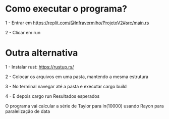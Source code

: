 # Como executar o programa?

1 - Entrar em https://replit.com/@Infravermlho/ProjetoV2#src/main.rs

2 - Clicar em run
# Outra alternativa

1 - Instalar rust: https://rustup.rs/

2 - Colocar os arquivos em uma pasta, mantendo a mesma estrutura

3 - No terminal navegar até a pasta e executar cargo build

4 - E depois cargo run
Resultados esperados

O programa vai calcular a série de Taylor para ln(10000) usando Rayon para paralelização de data
